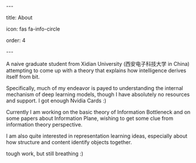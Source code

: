 \---

title: About

icon: fas fa-info-circle

order: 4

\---



A naive graduate student from Xidian University (西安电子科技大学 in China) attempting to come up with a theory that explains how intelligence derives itself from bit. 

Specifically, much of my endeavor is payed to understanding the internal mechanism of deep learning models, though I have absolutely no resources and support. I got enough Nvidia Cards :) 

Currently I am working on the basic theory of Information Bottleneck and on some papers about Information Plane, wishing to get some clue from information theory perspective.

I am also quite interested in representation learning ideas, especially about how structure and content identify objects together.  

tough work, but still breathing :)

